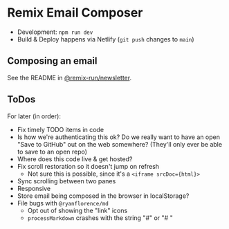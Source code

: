 # Remix Email Composer

- Development: `npm run dev`
- Build & Deploy happens via Netlify (`git push` changes to `main`)

## Composing an email

See the README in [@remix-run/newsletter](https://github.com/remix-run/newsletter).

## ToDos

For later (in order):

- Fix timely TODO items in code
- Is how we're authenticating this ok? Do we really want to have an open "Save to GitHub" out on the web somewhere? (They'll only ever be able to save to an open repo)
- Where does this code live & get hosted?
- Fix scroll restoration so it doesn't jump on refresh
  - Not sure this is possible, since it's a `<iframe srcDoc={html}>`
- Sync scrolling between two panes
- Responsive
- Store email being composed in the browser in localStorage?
- File bugs with `@ryanflorence/md`
  - Opt out of showing the "link" icons
  - `processMarkdown` crashes with the string "#" or "# "
